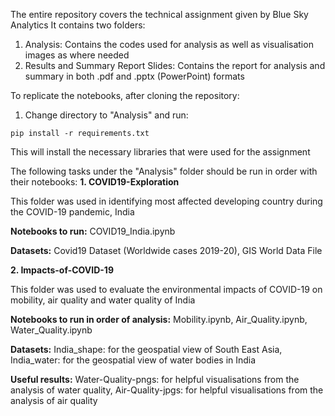 The entire repository covers the technical assignment given by Blue Sky Analytics
It contains two folders:
1. Analysis: Contains the codes used for analysis as well as visualisation images as where needed
2. Results and Summary Report Slides: Contains the report for analysis and summary in both .pdf and .pptx (PowerPoint) formats

To replicate the notebooks, after cloning the repository:
1. Change directory to "Analysis" and run:
```
pip install -r requirements.txt
```
This will install the necessary libraries that were used for the assignment

The following tasks under the "Analysis" folder should be run in order with their notebooks:
**1. COVID19-Exploration**

This folder was used in identifying most affected developing country during the COVID-19 pandemic, India

**Notebooks to run:** COVID19_India.ipynb

**Datasets:** Covid19 Dataset (Worldwide cases 2019-20), GIS World Data File

**2. Impacts-of-COVID-19**

This folder was used to evaluate the environmental impacts of COVID-19 on mobility, air quality and water quality of India

**Notebooks to run in order of analysis:** Mobility.ipynb, Air_Quality.ipynb, Water_Quality.ipynb

**Datasets:** India_shape: for the geospatial view of South East Asia, India_water: for the geospatial view of water bodies in India

**Useful results:** Water-Quality-pngs: for helpful visualisations from the analysis of water quality, Air-Quality-jpgs: for helpful visualisations from the analysis of air quality

